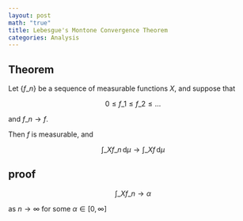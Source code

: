 ```yaml
---
layout: post
math: "true"
title: Lebesgue's Montone Convergence Theorem
categories: Analysis
---
```

## Theorem

Let ${ \{ f\_{n} \} }$ be a sequence of measurable functions ${ X }$, and suppose that

$$ 0 \le f\_{1} \le f\_{2} \le \dots $$

and ${ f\_{n} \to f }$.

Then ${ f }$ is measurable, and

$$ \int\_{X} f\_{n} \, \mathrm{d}\mu \to \int\_{X} f\, \mathrm{d}\mu$$

## proof

$$ \int\_{X} f\_{n}  \to \alpha$$

as ${ n\to \infty }$ for some ${ \alpha \in [0, \infty] }$


